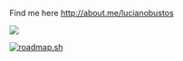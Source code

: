 Find me here http://about.me/lucianobustos

<img src='https://github-readme-stats.vercel.app/api?username=lucianobustos&hide=stars&show_icons=true&line_height=32' />

<a href="https://roadmap.sh"><img src="https://api.roadmap.sh/v1-badge/wide/65dcccf9aec67f2e2aa16620?variant=light" alt="roadmap.sh"/></a>

